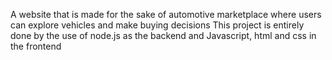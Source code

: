 A website that is made for the sake of automotive marketplace where users can explore vehicles and make buying decisions
This project is entirely done by the use of node.js as the backend and Javascript, html and css in the frontend
